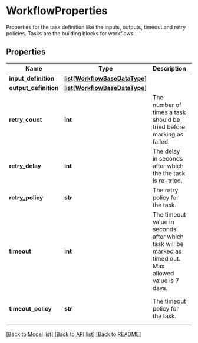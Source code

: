 # WorkflowProperties

Properties for the task definition like the inputs, outputs, timeout and retry policies. Tasks are the building blocks for workflows. 
## Properties
Name | Type | Description | Notes
------------ | ------------- | ------------- | -------------
**input_definition** | [**list[WorkflowBaseDataType]**](WorkflowBaseDataType.md) |  | [optional] 
**output_definition** | [**list[WorkflowBaseDataType]**](WorkflowBaseDataType.md) |  | [optional] 
**retry_count** | **int** | The number of times a task should be tried before marking as failed.   | [optional] 
**retry_delay** | **int** | The delay in seconds after which the the task is re-tried.   | [optional] 
**retry_policy** | **str** | The retry policy for the task.   | [optional] [default to 'Fixed']
**timeout** | **int** | The timeout value in seconds after which task will be marked as timed out. Max allowed value is 7 days.   | [optional] 
**timeout_policy** | **str** | The timeout policy for the task.    | [optional] [default to 'Timeout']

[[Back to Model list]](../README.md#documentation-for-models) [[Back to API list]](../README.md#documentation-for-api-endpoints) [[Back to README]](../README.md)


